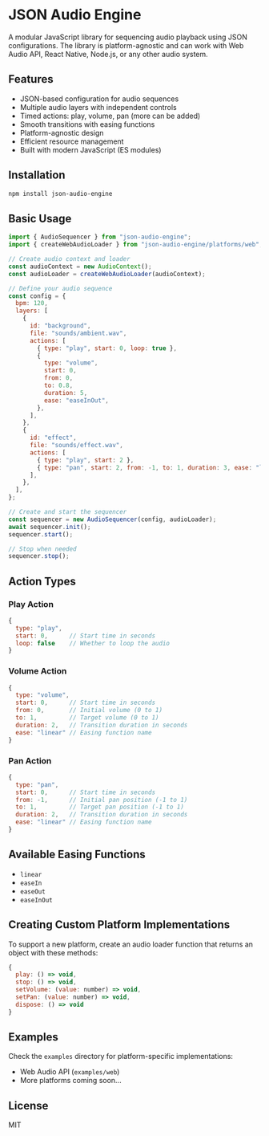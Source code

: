 # JSON Audio Engine

A modular JavaScript library for sequencing audio playback using JSON configurations. The library is platform-agnostic and can work with Web Audio API, React Native, Node.js, or any other audio system.

## Features

- JSON-based configuration for audio sequences
- Multiple audio layers with independent controls
- Timed actions: play, volume, pan (more can be added)
- Smooth transitions with easing functions
- Platform-agnostic design
- Efficient resource management
- Built with modern JavaScript (ES modules)

## Installation

```bash
npm install json-audio-engine
```

## Basic Usage

```javascript
import { AudioSequencer } from "json-audio-engine";
import { createWebAudioLoader } from "json-audio-engine/platforms/web";

// Create audio context and loader
const audioContext = new AudioContext();
const audioLoader = createWebAudioLoader(audioContext);

// Define your audio sequence
const config = {
  bpm: 120,
  layers: [
    {
      id: "background",
      file: "sounds/ambient.wav",
      actions: [
        { type: "play", start: 0, loop: true },
        {
          type: "volume",
          start: 0,
          from: 0,
          to: 0.8,
          duration: 5,
          ease: "easeInOut",
        },
      ],
    },
    {
      id: "effect",
      file: "sounds/effect.wav",
      actions: [
        { type: "play", start: 2 },
        { type: "pan", start: 2, from: -1, to: 1, duration: 3, ease: "linear" },
      ],
    },
  ],
};

// Create and start the sequencer
const sequencer = new AudioSequencer(config, audioLoader);
await sequencer.init();
sequencer.start();

// Stop when needed
sequencer.stop();
```

## Action Types

### Play Action

```javascript
{
  type: "play",
  start: 0,      // Start time in seconds
  loop: false    // Whether to loop the audio
}
```

### Volume Action

```javascript
{
  type: "volume",
  start: 0,      // Start time in seconds
  from: 0,       // Initial volume (0 to 1)
  to: 1,         // Target volume (0 to 1)
  duration: 2,   // Transition duration in seconds
  ease: "linear" // Easing function name
}
```

### Pan Action

```javascript
{
  type: "pan",
  start: 0,      // Start time in seconds
  from: -1,      // Initial pan position (-1 to 1)
  to: 1,         // Target pan position (-1 to 1)
  duration: 2,   // Transition duration in seconds
  ease: "linear" // Easing function name
}
```

## Available Easing Functions

- `linear`
- `easeIn`
- `easeOut`
- `easeInOut`

## Creating Custom Platform Implementations

To support a new platform, create an audio loader function that returns an object with these methods:

```javascript
{
  play: () => void,
  stop: () => void,
  setVolume: (value: number) => void,
  setPan: (value: number) => void,
  dispose: () => void
}
```

## Examples

Check the `examples` directory for platform-specific implementations:

- Web Audio API (`examples/web`)
- More platforms coming soon...

## License

MIT
